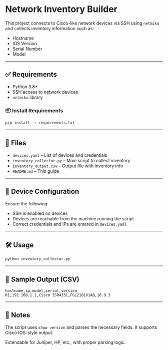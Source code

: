 # Network Inventory Builder

This project connects to Cisco-like network devices via SSH using `netmiko` and collects inventory information such as:

- Hostname
- IOS Version
- Serial Number
- Model

---

## ✅ Requirements

- Python 3.8+
- SSH access to network devices
- `netmiko` library

### 📦 Install Requirements

```bash
pip install -r requirements.txt
```

---

## 📁 Files

- `devices.yaml` – List of devices and credentials
- `inventory_collector.py` – Main script to collect inventory
- `inventory_output.csv` – Output file with inventory info
- `README.md` – This guide

---

## 📡 Device Configuration

Ensure the following:
- SSH is enabled on devices
- Devices are reachable from the machine running the script
- Correct credentials and IPs are entered in `devices.yaml`

---

## 🛠️ Usage

```bash
python inventory_collector.py
```

---

## 🧾 Sample Output (CSV)

```
hostname,ip,model,serial,version
R1,192.168.1.1,Cisco ISR4331,FGL2101X1AB,16.9.3
```

---

## 🧪 Notes

The script uses `show version` and parses the necessary fields. It supports Cisco IOS-style output.

Extendable for Juniper, HP, etc., with proper parsing logic.

